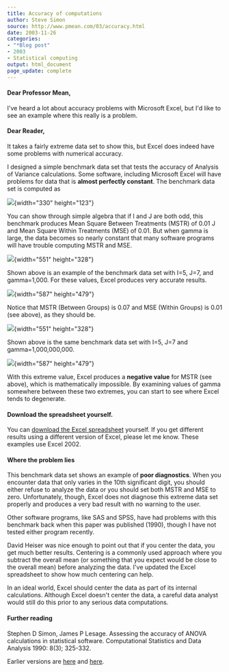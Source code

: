 ```yaml
---
title: Accuracy of computations
author: Steve Simon
source: http://www.pmean.com/03/accuracy.html
date: 2003-11-26
categories:
- "*Blog post"
- 2003
- Statistical computing
output: html_document
page_update: complete
---
```


#### Dear Professor Mean,

I've heard a lot about accuracy problems with Microsoft Excel, but I'd like to see an example where this really is a problem.

#### Dear Reader,

It takes a fairly extreme data set to show this, but Excel does indeed have some problems with numerical accuracy.

I designed a simple benchmark data set that tests the accuracy of Analysis of Variance calculations. Some software, including Microsoft Excel will have problems for data that is **almost perfectly constant**. The benchmark data set is computed as

![](http://www.pmean.com/new-images/03/accuracy1.gif){width="330" height="123"}

You can show through simple algebra that if I and J are both odd, this benchmark produces Mean Square Between Treatments (MSTR) of 0.01 J and Mean Square Within Treatments (MSE) of 0.01. But when gamma is large, the data becomes so nearly constant that many software programs will have trouble computing MSTR and MSE.

![](http://www.pmean.com/new-images/03/accuracy2.gif){width="551" height="328"}

Shown above is an example of the benchmark data set with I=5, J=7, and gamma=1,000. For these values, Excel produces very accurate results.

![](http://www.pmean.com/new-images/03/accuracy4.gif){width="587" height="479"}

Notice that MSTR (Between Groups) is 0.07 and MSE (Within Groups) is 0.01 (see above), as they should be.

![](http://www.pmean.com/new-images/03/accuracy3.gif){width="551" height="328"}

Shown above is the same benchmark data set with I=5, J=7 and gamma=1,000,000,000.

![](http://www.pmean.com/new-images/03/accuracy5.gif){width="587" height="479"}

With this extreme value, Excel produces a **negative value** for MSTR (see above), which is mathematically impossible. By examining values of gamma somewhere between these two extremes, you can start to see where Excel tends to degenerate.

#### Download the spreadsheet yourself.

You can [download the Excel spreadsheet][exc1] yourself. If you get different results using a different version of Excel, please let me know. These examples use Excel 2002.

#### Where the problem lies

This benchmark data set shows an example of **poor diagnostics**. When you encounter data that only varies in the 10th significant digit, you should either refuse to analyze the data or you should set both MSTR and MSE to zero. Unfortunately, though, Excel does not diagnose this extreme data set properly and produces a very bad result with no warning to the user.

Other software programs, like SAS and SPSS, have had problems with this benchmark back when this paper was published (1990), though I have not tested either program recently.

David Heiser was nice enough to point out that if you center the data, you get much better results. Centering is a commonly used approach where you subtract the overall mean (or something that you expect would be close to the overall mean) before analyzing the data. I've updated the Excel spreadsheet to show how much centering can help.

In an ideal world, Excel should center the data as part of its internal calculations. Although Excel doesn't center the data, a careful data analyst would still do this prior to any serious data computations.

#### Further reading

Stephen D Simon, James P Lesage. Assessing the accuracy of ANOVA calculations in statistical software. Computational Statistics and Data Analysis 1990: 8(3); 325-332.

Earlier versions are [here][sim1] and [here][sim2].

[sim1]: http://www.pmean.com/03/accuracy.html
[sim2]: http://new.pmean.com/computational-accuracy/

[exc1]: http://www.pmean.com/new-images/03/anova%20benchmark.xls
